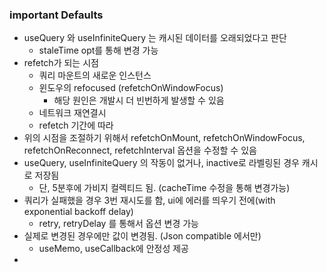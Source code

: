 ### important Defaults
* useQuery 와 useInfiniteQuery 는 캐시된 데이터를 오래되었다고 판단
    * staleTime opt를 통해 변경 가능
* refetch가 되는 시점
    * 쿼리 마운트의 새로운 인스턴스
    * 윈도우의 refocused (refetchOnWindowFocus)
        * 해당 원인은 개발시 더 빈번하게 발생할 수 있음
    * 네트워크 재연결시
    * refetch 기간에 따라
* 위의 시점을 조절하기 위해서 refetchOnMount, refetchOnWindowFocus, refetchOnReconnect, refetchInterval 옵션을 수정할 수 있음
* useQuery, useInfiniteQuery 의 작동이 없거나, inactive로 라벨링된 경우 캐시로 저장됨
    * 단, 5분후에 가비지 컬렉티드 됨. (cacheTime 수정을 통해 변경가능)
* 쿼리가 실패했을 경우 3번 재시도를 함, ui에 에러를 띄우기 전에(with exponential backoff delay)
    * retry, retryDelay 를 통해서 옵션 변경 가능
* 실제로 변경된 경우에만 값이 변경됨. (Json compatible 에서만)
    * useMemo, useCallback에 안정성 제공
* 
